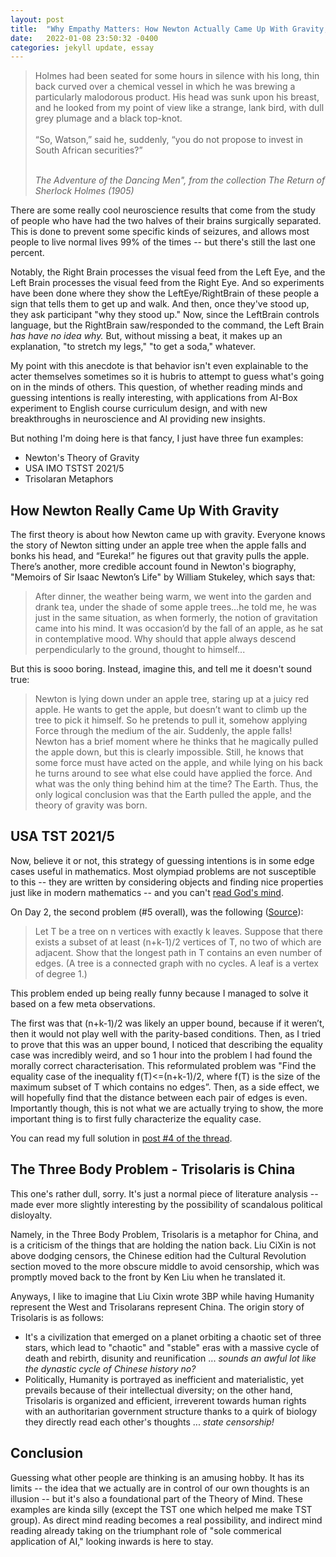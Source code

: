 ```yaml
---
layout: post
title:  "Why Empathy Matters: How Newton Actually Came Up With Gravity, and Other Examples of Speculative Mind Reading"
date:   2022-01-08 23:50:32 -0400
categories: jekyll update, essay
---
```


<blockquote class="wp-block-quote is-style-default"><p>Holmes had been seated for some hours in silence with his long, thin back curved over a chemical vessel in which he was brewing a particularly malodorous product. His head was sunk upon his breast, and he looked from my point of view like a strange, lank bird, with dull grey plumage and a black top-knot.<br><br>“So, Watson,” said he, suddenly, “you do not propose to invest in South African securities?”<br><br>
</p><cite>The Adventure of the Dancing Men", from the collection&nbsp;<em>The Return of Sherlock Holmes</em>&nbsp;(1905)</cite></blockquote>

There are some really cool neuroscience results that come from the study of people who have had the two halves of their brains surgically separated. This is done to prevent some specific kinds of seizures, and allows most people to live normal lives 99% of the times -- but there's still the last one percent.

Notably, the Right Brain processes the visual feed from the Left Eye, and the Left Brain processes the visual feed from the Right Eye. And so experiments have been done where they show the LeftEye/RightBrain of these people a sign that tells them to get up and walk. And then, once they've stood up, they ask participant "why they stood up." Now, since the LeftBrain controls language, but the RightBrain saw/responded to the command, the Left Brain *has have no idea why.* But, without missing a beat, it makes up an explanation, "to stretch my legs," "to get a soda," whatever.

My point with this anecdote is that behavior isn't even explainable to the acter themselves sometimes so it is hubris to attempt to guess what's going on in the minds of others. This question, of whether reading minds and guessing intentions is really interesting, with applications from AI-Box experiment to English course curriculum design, and with new breakthroughs in neuroscience and AI providing new insights.

But nothing I'm doing here is that fancy, I just have three fun examples:
- Newton's Theory of Gravity
- USA IMO TSTST 2021/5
- Trisolaran Metaphors

## How Newton Really Came Up With Gravity 
 The first theory is about how Newton came up with gravity. Everyone knows the story of Newton sitting under an apple tree when the apple falls and bonks his head, and “Eureka!” he figures out that gravity pulls the apple. There’s another, more credible account found in Newton's biography, "Memoirs of Sir Isaac Newton’s Life" by William Stukeley, which says that:
 > After dinner, the weather being warm, we went into the garden and drank tea, under the shade of some apple trees…he told me, he was just in the same situation, as when formerly, the notion of gravitation came into his mind. It was occasion’d by the fall of an apple, as he sat in contemplative mood. Why should that apple always descend perpendicularly to the ground, thought to himself...

But this is sooo boring. Instead, imagine this, and tell me it doesn't sound true:
> Newton is lying down under an apple tree, staring up at a juicy red apple. He wants to get the apple, but doesn’t want to climb up the tree to pick it himself. So he pretends to pull it, somehow applying Force through the medium of the air. Suddenly, the apple falls! Newton has a brief moment where he thinks that he magically pulled the apple down, but this is clearly impossible. Still, he knows that some force must have acted on the apple, and while lying on his back he turns around to see what else could have applied the force. And what was the only thing behind him at the time? The Earth. Thus, the only logical conclusion was that the Earth pulled the apple, and the theory of gravity was born. 

## USA TST 2021/5

Now, believe it or not, this strategy of guessing intentions is in some edge cases useful in mathematics. Most olympiad problems are not susceptible to this -- they are written by considering objects and finding nice properties just like in modern mathematics -- and you can't [read God's mind](https://slatestarcodex.com/2015/06/02/and-i-show-you-how-deep-the-rabbit-hole-goes/).

On Day 2, the second problem (#5 overall), was the following ([Source](https://artofproblemsolving.com/community/c2582544_2021_usa_tstst)):
> Let T be a tree on n vertices with exactly k leaves. Suppose that there exists a subset of at least (n+k-1)/2 vertices of T, no two of which are adjacent. Show that the longest path in T contains an even number of edges. (A tree is a connected graph with no cycles. A leaf is a vertex of degree 1.)

This problem ended up being really funny because I managed to solve it based on a few meta observations. 

The first was that (n+k-1)/2 was likely an upper bound, because if it weren’t, then it would not play well with the parity-based conditions. Then, as I tried to prove that this was an upper bound, I noticed that describing the equality case was incredibly weird, and so 1 hour into the problem I had found the morally correct characterisation. This reformulated problem was "Find the equality case of the inequality f(T)<=(n+k-1)/2, where f(T) is the size of the maximum subset of T which contains no edges”. Then, as a side effect, we will hopefully find that the distance between each pair of edges is even. Importantly though, this is not what we are actually trying to show, the more important thing is to first fully characterize the equality case.</p>

You can read my full solution in [post #4 of the thread](https://artofproblemsolving.com/community/c6h2737024p23864222).



## The Three Body Problem - Trisolaris is China
This one's rather dull, sorry. It's just a normal piece of literature analysis -- made ever more slightly interesting by the possibility of scandalous political disloyalty. 

Namely, in the Three Body Problem, Trisolaris is a metaphor for China, and is a criticism of the things that are holding the nation back. Liu CiXin is not above dodging censors, the Chinese edition had the Cultural Revolution section moved to the more obscure middle to avoid censorship, which was promptly moved back to the front by Ken Liu when he translated it.

Anyways, I like to imagine that Liu Cixin wrote 3BP while having Humanity represent the West and Trisolarans represent China. The origin story of Trisolaris is as follows:
- It's a civilization that emerged on a planet orbiting a chaotic set of three stars, which lead to "chaotic" and "stable" eras with a massive cycle of death and rebirth, disunity and reunification ... *sounds an awful lot like the dynastic cycle of Chinese history no?*
- Politically, Humanity is portrayed as inefficient and materialistic, yet prevails because of their intellectual diversity; on the other hand, Trisolaris is organized and efficient, irreverent towards human rights with an authoritarian government structure thanks to a quirk of biology they directly read each other's thoughts ... *state censorship!*


## Conclusion
Guessing what other people are thinking is an amusing hobby. It has its limits -- the idea that we actually are in control of our own thoughts is an illusion -- but it's also a foundational part of the Theory of Mind. These examples are kinda silly (except the TST one which helped me make TST group). As direct mind reading becomes a real possibility, and indirect mind reading already taking on the triumphant role of "sole commerical application of AI," looking inwards is here to stay.